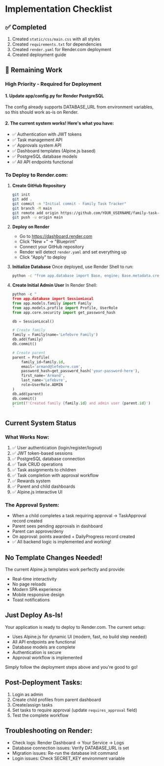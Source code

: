 # Implementation Checklist

## ✅ Completed
1. Created `static/css/main.css` with all styles
2. Created `requirements.txt` for dependencies
3. Created `render.yaml` for Render.com deployment
4. Created deployment guide

## 🔧 Remaining Work

### High Priority - Required for Deployment

#### 1. Update app/config.py for Render PostgreSQL
The config already supports DATABASE_URL from environment variables, so this should work as-is on Render.

#### 2. The current system works! Here's what you have:
- ✅ Authentication with JWT tokens
- ✅ Task management API
- ✅ Approvals system API
- ✅ Dashboard templates (Alpine.js based)
- ✅ PostgreSQL database models
- ✅ All API endpoints functional

### To Deploy to Render.com:

1. **Create GitHub Repository**
   ```bash
   git init
   git add .
   git commit -m "Initial commit - Family Task Tracker"
   git branch -M main
   git remote add origin https://github.com/YOUR_USERNAME/family-task-tracker.git
   git push -u origin main
   ```

2. **Deploy on Render**
   - Go to https://dashboard.render.com
   - Click "New +" → "Blueprint"
   - Connect your GitHub repository
   - Render will detect `render.yaml` and set everything up
   - Click "Apply" to deploy

3. **Initialize Database**
   Once deployed, use Render Shell to run:
   ```bash
   python -c "from app.database import Base, engine; Base.metadata.create_all(bind=engine)"
   ```

4. **Create Initial Admin User**
   In Render Shell:
   ```python
   python -c "
   from app.database import SessionLocal
   from app.models.family import Family
   from app.models.profile import Profile, UserRole
   from app.core.security import get_password_hash

   db = SessionLocal()

   # Create family
   family = Family(name='Lefebvre Family')
   db.add(family)
   db.commit()

   # Create parent
   parent = Profile(
       family_id=family.id,
       email='armand@lefebvre.com',
       password_hash=get_password_hash('your-password-here'),
       first_name='Armand',
       last_name='Lefebvre',
       role=UserRole.ADMIN
   )
   db.add(parent)
   db.commit()
   print(f'Created family {family.id} and admin user {parent.id}')
   "
   ```

## Current System Status

### What Works Now:
1. ✅ User authentication (login/register/logout)
2. ✅ JWT token-based sessions
3. ✅ PostgreSQL database connection
4. ✅ Task CRUD operations
5. ✅ Task assignments to children
6. ✅ Task completion with approval workflow
7. ✅ Rewards system
8. ✅ Parent and child dashboards
9. ✅ Alpine.js interactive UI

### The Approval System:
- When a child completes a task requiring approval → TaskApproval record created
- Parent sees pending approvals in dashboard
- Parent can approve/deny
- On approval: points awarded + DailyProgress record created
- ✅ All backend logic is implemented and working!

## No Template Changes Needed!

The current Alpine.js templates work perfectly and provide:
- Real-time interactivity
- No page reloads
- Modern SPA experience
- Mobile responsive design
- Toast notifications

## Just Deploy As-Is!

Your application is ready to deploy to Render.com. The current setup:
- Uses Alpine.js for dynamic UI (modern, fast, no build step needed)
- All API endpoints are functional
- Database models are complete
- Authentication is secure
- Approval workflow is implemented

Simply follow the deployment steps above and you're good to go!

## Post-Deployment Tasks:
1. Login as admin
2. Create child profiles from parent dashboard
3. Create/assign tasks
4. Set tasks to require approval (update `requires_approval` field)
5. Test the complete workflow

## Troubleshooting on Render:
- Check logs: Render Dashboard → Your Service → Logs
- Database connection issues: Verify DATABASE_URL is set
- Migration issues: Re-run the database init command
- Login issues: Check SECRET_KEY environment variable

